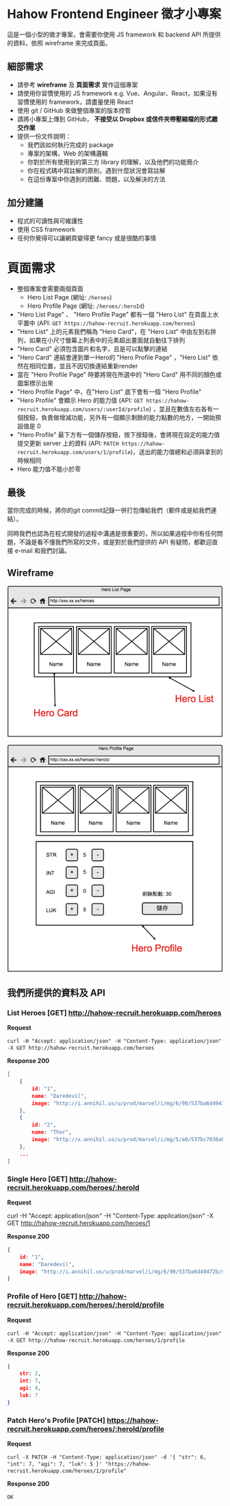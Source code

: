 # Hahow Frontend Engineer 徵才小專案

這是一個小型的徵才專案，會需要你使用 JS framework 和 backend API 所提供的資料，依照 wireframe 來完成頁面。


## 細部需求

- 請參考 **wireframe** 及 **頁面需求** 實作這個專案
- 請使用你習慣使用的 JS framework e.g. Vue、Angular、React，如果沒有習慣使用的 framework，請盡量使用 React
- 使用 git / GitHub 來做整個專案的版本控管
- 請將小專案上傳到 GitHub， **不接受以 Dropbox 或信件夾帶壓縮檔的形式繳交作業**
- 提供一份文件說明：
    - 我們該如何執行完成的 package
    - 專案的架構，Web 的架構邏輯
    - 你對於所有使用到的第三方 library 的理解，以及他們的功能簡介
    - 你在程式碼中寫註解的原則，遇到什麼狀況會寫註解
    - 在這份專案中你遇到的困難、問題，以及解決的方法

## 加分建議

- 程式的可讀性與可維護性
- 使用 CSS framework
- 任何你覺得可以讓網頁變得更 fancy 或是很酷的事情

# 頁面需求

- 整個專案會需要兩個頁面
    - Hero List Page (網址: `/heroes`)
    - Hero Profile Page (網址: `/heroes/:heroId`)
- "Hero List Page" 、 "Hero Profile Page" 都有一個 "Hero List" 在頁面上水平置中 (API: `GET https://hahow-recruit.herokuapp.com/heroes`)
- "Hero List" 上的元素我們稱為 "Hero Card"，在 "Hero List" 中由左到右排列，如果在小尺寸螢幕上列表中的元素超出畫面就自動往下排列
- "Hero Card" 必須包含圖片和名字，且是可以點擊的連結
- "Hero Card" 連結會連到單一Hero的 "Hero Profile Page" ，"Hero List" 依然在相同位置，並且不因切換連結重新render
- 當在 "Hero Profile Page" 時要將現在所選中的 "Hero Card" 用不同的顏色或圖案標示出來
- "Hero Profile Page" 中，在"Hero List" 底下會有一個 "Hero Profile"
- "Hero Profile" 會顯示 Hero 的能力值 (API: `GET https://hahow-recruit.herokuapp.com/users/:userId/profile`) ，並且在數值左右各有一個按鈕，負責做增減功能，另外有一個顯示剩餘的能力點數的地方，一開始預設值是 0
- "Hero Profile" 最下方有一個儲存按鈕，按下按鈕後，會將現在設定的能力值提交更新 server 上的資料 (API: `PATCH https://hahow-recruit.herokuapp.com/users/1/profile`)，送出的能力值總和必須與拿到的時候相同
- Hero 能力值不能小於零

## 最後

當你完成的時候，將你的git commit記錄一併打包傳給我們（郵件或是給我們連結）。

同時我們也認為在程式開發的過程中溝通是很重要的，所以如果過程中你有任何問題，不論是看不懂我們所寫的文件，或是對於我們提供的 API 有疑問，都歡迎直接 e-mail 和我們討論。

## Wireframe

![](assets/hero-list-page.png)

![](assets/hero-profile-page.png)


## 我們所提供的資料及 API

### List Heroes [GET] http://hahow-recruit.herokuapp.com/heroes

**Request**

```
curl -H "Accept: application/json" -H "Content-Type: application/json" -X GET http://hahow-recruit.herokuapp.com/heroes
```

**Response 200**

```json
[
    {
        id: "1",
        name: "Daredevil",
        image: "http://i.annihil.us/u/prod/marvel/i/mg/6/90/537ba6d49472b/standard_xlarge.jpg"
    },
    {
        id: "2",
        name: "Thor",
        image: "http://x.annihil.us/u/prod/marvel/i/mg/5/a0/537bc7036ab02/standard_xlarge.jpg"
    },
    ...
]
```

### Single Hero [GET] http://hahow-recruit.herokuapp.com/heroes/:heroId

**Request**

curl -H "Accept: application/json" -H "Content-Type: application/json" -X GET http://hahow-recruit.herokuapp.com/heroes/1

**Response 200**

```json
{
    id: "1",
    name: "Daredevil",
    image: "http://i.annihil.us/u/prod/marvel/i/mg/6/90/537ba6d49472b/standard_xlarge.jpg"
}
```

### Profile of Hero [GET] http://hahow-recruit.herokuapp.com/heroes/:heroId/profile

**Request**

```
curl -H "Accept: application/json" -H "Content-Type: application/json" -X GET http://hahow-recruit.herokuapp.com/heroes/1/profile
```

**Response 200**

```json
{
    str: 2,
    int: 7,
    agi: 9,
    luk: 7
}
```

### Patch Hero's Profile [PATCH] https://hahow-recruit.herokuapp.com/heroes/:heroId/profile

**Request**

```
curl -X PATCH -H "Content-Type: application/json" -d '{ "str": 6, "int": 7, "agi": 7, "luk": 5 }' "https://hahow-recruit.herokuapp.com/heroes/1/profile"
```

**Response 200**

```plain
OK
```
